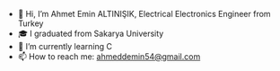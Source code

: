 - 👋 Hi, I’m Ahmet Emin ALTINIŞIK, Electrical Electronics Engineer from Turkey
- 🎓 I graduated from Sakarya University
- 🌱 I’m currently learning C
- 📫 How to reach me: ahmeddemin54@gmail.com

<!---
altinisikahmet/altinisikahmet is a ✨ special ✨ repository because its `README.md` (this file) appears on your GitHub profile.
You can click the Preview link to take a look at your changes.
--->
